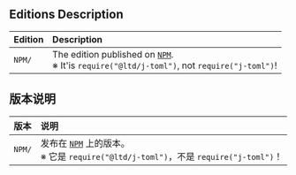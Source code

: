 ﻿
## Editions Description

| Edition | Description                                                                                               |
|:--------|:----------------------------------------------------------------------------------------------------------|
| `NPM/`  | The edition published on [`NPM`][NPM-en]. <br>※ It'is `require("@ltd/j-toml")`, not `require("j-toml")`! |

[NPM-en]: https://www.npmjs.com/package/@ltd/j-toml "Node Package Manager"

## 版本说明

| 版本    | 说明                                                                                                      |
|:--------|:----------------------------------------------------------------------------------------------------------|
| `NPM/`  | 发布在 [`NPM`][NPM-zhs] 上的版本。<br>※ 它是 `require("@ltd/j-toml")`，不是 `require("j-toml")`！        |

[NPM-zhs]: https://www.npmjs.com/package/@ltd/j-toml "Node 包管理器"
